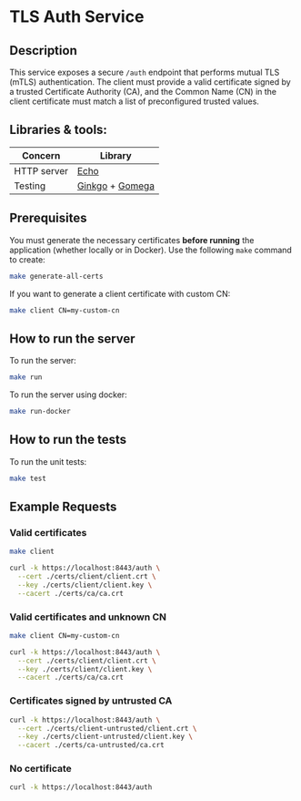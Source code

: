 # TLS Auth Service

## Description

This service exposes a secure `/auth` endpoint that performs mutual TLS (mTLS) authentication. The client must provide a valid certificate signed by a trusted Certificate Authority (CA), and the Common Name (CN) in the client certificate must match a list of preconfigured trusted values.

## Libraries & tools:

| Concern | Library |
|---------|---------|
| HTTP server | [Echo](https://echo.labstack.com/) |
| Testing | [Ginkgo](https://onsi.github.io/ginkgo/) + [Gomega](https://onsi.github.io/gomega/) |

## Prerequisites

You must generate the necessary certificates **before running** the application (whether locally or in Docker). Use the following `make` command to create:

```bash
make generate-all-certs
```

If you want to generate a client certificate with custom CN:

```bash
make client CN=my-custom-cn
```

## How to run the server

To run the server:
```bash
make run
```

To run the server using docker:
```bash
make run-docker
```

## How to run the tests

To run the unit tests:

```bash
make test
```

## Example Requests

### Valid certificates

```bash
make client

curl -k https://localhost:8443/auth \
  --cert ./certs/client/client.crt \
  --key ./certs/client/client.key \
  --cacert ./certs/ca/ca.crt
```

### Valid certificates and unknown CN

```bash
make client CN=my-custom-cn

curl -k https://localhost:8443/auth \
  --cert ./certs/client/client.crt \
  --key ./certs/client/client.key \
  --cacert ./certs/ca/ca.crt
```

### Certificates signed by untrusted CA

```bash
curl -k https://localhost:8443/auth \
  --cert ./certs/client-untrusted/client.crt \
  --key ./certs/client-untrusted/client.key \
  --cacert ./certs/ca-untrusted/ca.crt
```

### No certificate

```bash
curl -k https://localhost:8443/auth
```